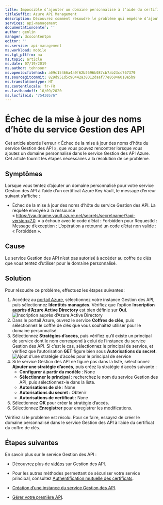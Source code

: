 ```yaml
---
title: Impossible d’ajouter un domaine personnalisé à l’aide du certificat Key Vault
titleSuffix: Azure API Management
description: Découvrez comment résoudre le problème qui empêche d’ajouter un domaine personnalisé dans Gestion des API Azure à l’aide d’un certificat de coffre de clés.
services: api-management
documentationcenter: ''
author: genlin
manager: dcscontentpm
editor: ''
ms.service: api-management
ms.workload: mobile
ms.tgt_pltfrm: na
ms.topic: article
ms.date: 07/19/2019
ms.author: tehnoonr
ms.openlocfilehash: a09c15466a4a9f62b2696b087cb7ab23cc767379
ms.sourcegitcommit: 829d951d5c90442a38012daaf77e86046018e5b9
ms.translationtype: HT
ms.contentlocale: fr-FR
ms.lasthandoff: 10/09/2020
ms.locfileid: "75430576"
---
```

# <a name="failed-to-update-api-management-service-hostnames"></a>Échec de la mise à jour des noms d’hôte du service Gestion des API

Cet article aborde l’erreur « Échec de la mise à jour des noms d’hôte du service Gestion des API », que vous pouvez rencontrer lorsque vous ajoutez un domaine personnalisé dans le service Gestion des API Azure. Cet article fournit les étapes nécessaires à la résolution de ce problème.

## <a name="symptoms"></a>Symptômes

Lorsque vous tentez d’ajouter un domaine personnalisé pour votre service Gestion des API à l’aide d’un certificat Azure Key Vault, le message d’erreur suivant s’affiche :

- Échec de la mise à jour des noms d’hôte du service Gestion des API. La requête envoyée à la ressource « https://vaultname.vault.azure.net/secrets/secretname/?api-version=7.0  » a échoué avec le code d’état : Forbidden pour RequestId : Message d’exception : L’opération a retourné un code d’état non valide : « Forbidden ».

## <a name="cause"></a>Cause

Le service Gestion des API n’est pas autorisé à accéder au coffre de clés que vous tentez d’utiliser pour le domaine personnalisé.

## <a name="solution"></a>Solution

Pour résoudre ce problème, effectuez les étapes suivantes :

1. Accédez au [portail Azure](Https://portal.azure.com), sélectionnez votre instance Gestion des API, puis sélectionnez **Identités managées**. Vérifiez que l’option **Inscription auprès d’Azure Active Directory** est bien définie sur **Oui**. 
    ![Inscription auprès d’Azure Active Directory](./media/api-management-troubleshoot-cannot-add-custom-domain/register-with-aad.png)
1. Dans le portail Azure, ouvrez le service **Coffres de clés**, puis sélectionnez le coffre de clés que vous souhaitez utiliser pour le domaine personnalisé.
1. Sélectionnez **Stratégies d’accès**, puis vérifiez qu’il existe un principal de service dont le nom correspond à celui de l’instance du service Gestion des API. Si c’est le cas, sélectionnez le principal de service, et vérifiez que l’autorisation **GET** figure bien sous **Autorisations du secret**.  
    ![Ajout d’une stratégie d’accès pour le principal de service](./media/api-management-troubleshoot-cannot-add-custom-domain/access-policy.png)
1. Si le service Gestion des API ne figure pas dans la liste, sélectionnez **Ajouter une stratégie d’accès**, puis créez la stratégie d’accès suivante :
    - **Configurer à partir du modèle** : None
    - **Sélectionner le principal** : recherchez le nom du service Gestion des API, puis sélectionnez-le dans la liste.
    - **Autorisations de clé** : None
    - **Autorisations du secret** : Obtenir
    - **Autorisations de certificat** : None
1. Sélectionnez **OK** pour créer la stratégie d’accès.
1. Sélectionnez **Enregistrer** pour enregistrer les modifications.

Vérifiez si le problème est résolu. Pour ce faire, essayez de créer le domaine personnalisé dans le service Gestion des API à l’aide du certificat du coffre de clés.

## <a name="next-steps"></a>Étapes suivantes
En savoir plus sur le service Gestion des API :

- Découvrez plus de [vidéos](https://azure.microsoft.com/documentation/videos/index/?services=api-management) sur Gestion des API.
* Pour les autres méthodes permettant de sécuriser votre service principal, consultez [Authentification mutuelle des certificats](api-management-howto-mutual-certificates.md).

* [Création d’une instance du service Gestion des API](get-started-create-service-instance.md).
* [Gérer votre première API](import-and-publish.md).